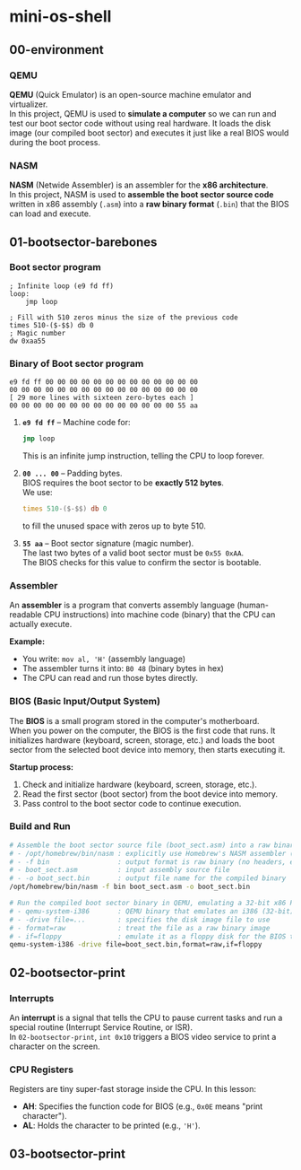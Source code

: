 # mini-os-shell

## 00-environment

### QEMU
**QEMU** (Quick Emulator) is an open-source machine emulator and virtualizer.  
In this project, QEMU is used to **simulate a computer** so we can run and test our boot sector code without using real hardware. It loads the disk image (our compiled boot sector) and executes it just like a real BIOS would during the boot process.

### NASM
**NASM** (Netwide Assembler) is an assembler for the **x86 architecture**.  
In this project, NASM is used to **assemble the boot sector source code** written in x86 assembly (`.asm`) into a **raw binary format** (`.bin`) that the BIOS can load and execute.

## 01-bootsector-barebones

### Boot sector program
```
; Infinite loop (e9 fd ff)
loop:
    jmp loop

; Fill with 510 zeros minus the size of the previous code
times 510-($-$$) db 0
; Magic number
dw 0xaa55
```

### Binary of Boot sector program
```
e9 fd ff 00 00 00 00 00 00 00 00 00 00 00 00 00
00 00 00 00 00 00 00 00 00 00 00 00 00 00 00 00
[ 29 more lines with sixteen zero-bytes each ]
00 00 00 00 00 00 00 00 00 00 00 00 00 00 55 aa
```
1. **`e9 fd ff`** – Machine code for:
   ```asm
   jmp loop
   ```
   This is an infinite jump instruction, telling the CPU to loop forever.

2. **`00 ... 00`** – Padding bytes.  
   BIOS requires the boot sector to be **exactly 512 bytes**.  
   We use:
   ```asm
   times 510-($-$$) db 0
   ```
   to fill the unused space with zeros up to byte 510.

3. **`55 aa`** – Boot sector signature (magic number).  
   The last two bytes of a valid boot sector must be `0x55 0xAA`.  
   The BIOS checks for this value to confirm the sector is bootable.

### Assembler
An **assembler** is a program that converts assembly language (human-readable CPU instructions) into machine code (binary) that the CPU can actually execute.

**Example:**
- You write: `mov al, 'H'` (assembly language)
- The assembler turns it into: `B0 48` (binary bytes in hex)
- The CPU can read and run those bytes directly.

### BIOS (Basic Input/Output System)
The **BIOS** is a small program stored in the computer's motherboard.  
When you power on the computer, the BIOS is the first code that runs. It initializes hardware (keyboard, screen, storage, etc.) and loads the boot sector from the selected boot device into memory, then starts executing it.

**Startup process:**
1. Check and initialize hardware (keyboard, screen, storage, etc.).
2. Read the first sector (boot sector) from the boot device into memory.
3. Pass control to the boot sector code to continue execution.

### Build and Run

```bash
# Assemble the boot sector source file (boot_sect.asm) into a raw binary (boot_sect.bin)
# - /opt/homebrew/bin/nasm : explicitly use Homebrew's NASM assembler (Apple Silicon default path)
# - -f bin                 : output format is raw binary (no headers, exactly what BIOS loads)
# - boot_sect.asm          : input assembly source file
# - -o boot_sect.bin       : output file name for the compiled binary
/opt/homebrew/bin/nasm -f bin boot_sect.asm -o boot_sect.bin
```

```bash
# Run the compiled boot sector binary in QEMU, emulating a 32-bit x86 PC
# - qemu-system-i386       : QEMU binary that emulates an i386 (32-bit) machine
# - -drive file=...        : specifies the disk image file to use
# - format=raw             : treat the file as a raw binary image
# - if=floppy              : emulate it as a floppy disk for the BIOS to boot from
qemu-system-i386 -drive file=boot_sect.bin,format=raw,if=floppy
```

## 02-bootsector-print

### Interrupts
An **interrupt** is a signal that tells the CPU to pause current tasks and run a special routine (Interrupt Service Routine, or ISR).  
In `02-bootsector-print`, `int 0x10` triggers a BIOS video service to print a character on the screen.

### CPU Registers
Registers are tiny super-fast storage inside the CPU. In this lesson:  
- **AH**: Specifies the function code for BIOS (e.g., `0x0E` means "print character").  
- **AL**: Holds the character to be printed (e.g., `'H'`).  

## 03-bootsector-print


